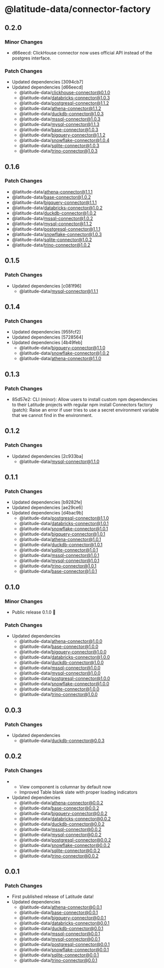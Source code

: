 # @latitude-data/connector-factory

## 0.2.0

### Minor Changes

- d66eecd: ClickHouse connector now uses official API instead of the postgres interface.

### Patch Changes

- Updated dependencies [3094cb7]
- Updated dependencies [d66eecd]
  - @latitude-data/clickhouse-connector@0.1.0
  - @latitude-data/databricks-connector@1.0.3
  - @latitude-data/postgresql-connector@1.1.2
  - @latitude-data/athena-connector@1.1.2
  - @latitude-data/duckdb-connector@1.0.3
  - @latitude-data/mssql-connector@1.0.3
  - @latitude-data/mysql-connector@1.1.3
  - @latitude-data/base-connector@1.0.3
  - @latitude-data/bigquery-connector@1.1.2
  - @latitude-data/snowflake-connector@1.0.4
  - @latitude-data/sqlite-connector@1.0.3
  - @latitude-data/trino-connector@1.0.3

## 0.1.6

### Patch Changes

- @latitude-data/athena-connector@1.1.1
- @latitude-data/base-connector@1.0.2
- @latitude-data/bigquery-connector@1.1.1
- @latitude-data/databricks-connector@1.0.2
- @latitude-data/duckdb-connector@1.0.2
- @latitude-data/mssql-connector@1.0.2
- @latitude-data/mysql-connector@1.1.2
- @latitude-data/postgresql-connector@1.1.1
- @latitude-data/snowflake-connector@1.0.3
- @latitude-data/sqlite-connector@1.0.2
- @latitude-data/trino-connector@1.0.2

## 0.1.5

### Patch Changes

- Updated dependencies [c081f96]
  - @latitude-data/mysql-connector@1.1.1

## 0.1.4

### Patch Changes

- Updated dependencies [955fcf2]
- Updated dependencies [5728564]
- Updated dependencies [4b49feb]
  - @latitude-data/bigquery-connector@1.1.0
  - @latitude-data/snowflake-connector@1.0.2
  - @latitude-data/athena-connector@1.1.0

## 0.1.3

### Patch Changes

- 85d57e2: CLI (minor): Allow users to install custom npm dependencies to their Latitude projects with regular npm install
  Connectors factory (patch): Raise an error if user tries to use a secret environment variable that we cannot find in the environment.

## 0.1.2

### Patch Changes

- Updated dependencies [2c933ba]
  - @latitude-data/mysql-connector@1.1.0

## 0.1.1

### Patch Changes

- Updated dependencies [b9282fe]
- Updated dependencies [ae29ce6]
- Updated dependencies [d4bac9b]
  - @latitude-data/postgresql-connector@1.1.0
  - @latitude-data/databricks-connector@1.0.1
  - @latitude-data/snowflake-connector@1.0.1
  - @latitude-data/bigquery-connector@1.0.1
  - @latitude-data/athena-connector@1.0.1
  - @latitude-data/duckdb-connector@1.0.1
  - @latitude-data/sqlite-connector@1.0.1
  - @latitude-data/mssql-connector@1.0.1
  - @latitude-data/mysql-connector@1.0.1
  - @latitude-data/trino-connector@1.0.1
  - @latitude-data/base-connector@1.0.1

## 0.1.0

### Minor Changes

- Public release 0.1.0 🎉

### Patch Changes

- Updated dependencies
  - @latitude-data/athena-connector@1.0.0
  - @latitude-data/base-connector@1.0.0
  - @latitude-data/bigquery-connector@1.0.0
  - @latitude-data/databricks-connector@1.0.0
  - @latitude-data/duckdb-connector@1.0.0
  - @latitude-data/mssql-connector@1.0.0
  - @latitude-data/mysql-connector@1.0.0
  - @latitude-data/postgresql-connector@1.0.0
  - @latitude-data/snowflake-connector@1.0.0
  - @latitude-data/sqlite-connector@1.0.0
  - @latitude-data/trino-connector@1.0.0

## 0.0.3

### Patch Changes

- Updated dependencies
  - @latitude-data/duckdb-connector@0.0.3

## 0.0.2

### Patch Changes

- - View component is columnar by default now
  - Improved Table blank slate with proper loading indicators
- Updated dependencies
  - @latitude-data/athena-connector@0.0.2
  - @latitude-data/base-connector@0.0.2
  - @latitude-data/bigquery-connector@0.0.2
  - @latitude-data/databricks-connector@0.0.2
  - @latitude-data/duckdb-connector@0.0.2
  - @latitude-data/mssql-connector@0.0.2
  - @latitude-data/mysql-connector@0.0.2
  - @latitude-data/postgresql-connector@0.0.2
  - @latitude-data/snowflake-connector@0.0.2
  - @latitude-data/sqlite-connector@0.0.2
  - @latitude-data/trino-connector@0.0.2

## 0.0.1

### Patch Changes

- First published release of Latitude data!
- Updated dependencies
  - @latitude-data/athena-connector@0.0.1
  - @latitude-data/base-connector@0.0.1
  - @latitude-data/bigquery-connector@0.0.1
  - @latitude-data/databricks-connector@0.0.1
  - @latitude-data/duckdb-connector@0.0.1
  - @latitude-data/mssql-connector@0.0.1
  - @latitude-data/mysql-connector@0.0.1
  - @latitude-data/postgresql-connector@0.0.1
  - @latitude-data/snowflake-connector@0.0.1
  - @latitude-data/sqlite-connector@0.0.1
  - @latitude-data/trino-connector@0.0.1
